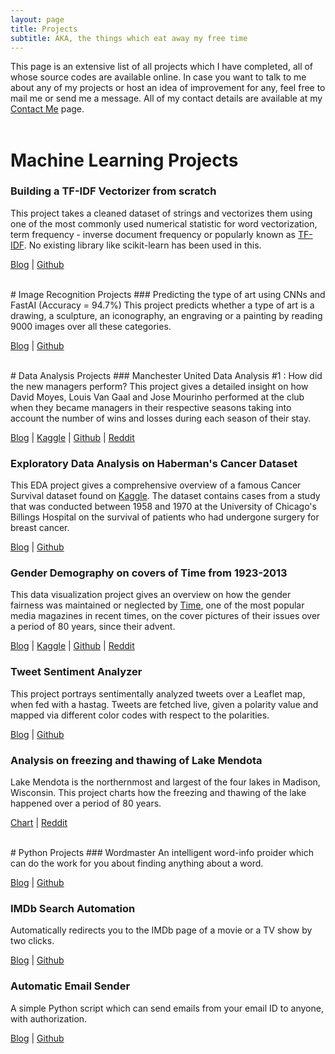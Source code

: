 ```yaml
---
layout: page
title: Projects
subtitle: AKA, the things which eat away my free time
---
```


This page is an extensive list of all projects which I have completed, all of whose source codes are available online. In case you want to talk to me about any of my projects or host an idea of improvement for any, feel free to mail me or send me a message. All of my contact details are available at my [Contact Me](https://bidyutchanda.github.io/aboutme/) page.
<br><br>
# Machine Learning Projects
### Building a TF-IDF Vectorizer from scratch
This project takes a cleaned dataset of strings and vectorizes them using one of the most commonly used numerical statistic for word vectorization, term frequency - inverse document frequency or popularly known as [TF-IDF](https://en.wikipedia.org/wiki/Tf%E2%80%93idf). No existing library like scikit-learn has been used in this. 

[Blog](https://bidyutchanda.github.io/2019-08-27-tfidf/) | [Github](https://github.com/bidyutchanda/tf-idf-vectorizer)

<br>
# Image Recognition Projects
### Predicting the type of art using CNNs and FastAI (Accuracy = 94.7%) 
This project predicts whether a type of art is a drawing, a sculpture, an iconography, an engraving or a painting by reading 9000 images over all these categories.

[Blog](https://bidyutchanda.github.io/2019-03-19-art_pred/) | [Github](https://github.com/bidyutchanda/art-prediction-FastAI)

<br>
# Data Analysis Projects 
### Manchester United Data Analysis #1 : How did the new managers perform?
This project gives a detailed insight on how David Moyes, Louis Van Gaal and Jose Mourinho performed at the club when they became managers in their respective seasons taking into account the number of wins and losses during each season of their stay.

[Blog](https://bidyutchanda.github.io/2018-12-14-united1/) | [Kaggle](https://www.kaggle.com/bidyutchanda/manchester-united-data-analysis-1) | [Github](https://github.com/bidyutchanda/Manchester-United-Data-Analysis-1) | [Reddit](https://www.reddit.com/r/dataisbeautiful/comments/a6dm2h/oc_how_manchester_united_fared_in_recent_years/)

### Exploratory Data Analysis on Haberman's Cancer Dataset
This EDA project gives a comprehensive overview of a famous Cancer Survival dataset found on [Kaggle](https://www.kaggle.com/gilsousa/habermans-survival-data-set). The dataset contains cases from a study that was conducted between 1958 and 1970 at the University of Chicago's Billings Hospital on the survival of patients who had undergone surgery for breast cancer.

[Blog](https://bidyutchanda.github.io/2019-08-27-haberman/) | [Github](https://github.com/bidyutchanda/EDA-Cancer-Dataset)

### Gender Demography on covers of Time from 1923-2013
This data visualization project gives an overview on how the gender fairness was maintained or neglected by [Time](http://time.com/), one of the most popular media magazines in recent times, on the cover pictures of their issues over a period of 80 years, since their advent.

[Blog](https://bidyutchanda.github.io/2018-12-21-TIMEgender/) | [Kaggle](https://www.kaggle.com/bidyutchanda/does-time-prefer-men-or-women-on-their-covers) | [Github](https://github.com/bidyutchanda/Gender-Analysis-on-Time-covers) | [Reddit](https://www.reddit.com/r/dataisbeautiful/comments/a8io8b/oc_how_time_has_neglected_gender_diversity_on_its/)

### Tweet Sentiment Analyzer
This project portrays sentimentally analyzed tweets over a Leaflet map, when fed with a hastag. Tweets are fetched live, given a polarity value and mapped via different color codes with respect to the polarities. 

[Blog](https://bidyutchanda.github.io/2018-11-23-twitter/) | [Github](https://github.com/bidyutchanda/Tweet-based-Trends-plotting-using-Hashtags)

### Analysis on freezing and thawing of Lake Mendota
Lake Mendota is the northernmost and largest of the four lakes in Madison, Wisconsin. This project charts how the freezing and thawing of the lake happened over a period of 80 years. 

[Chart](https://imgur.com/zDO77RX) | [Reddit](https://www.reddit.com/r/dataisbeautiful/comments/a2p5f0/battle_dataviz_battle_for_the_month_of_december/ebuvenx)

<br>
# Python Projects
### Wordmaster
An intelligent word-info proider which can do the work for you about finding anything about a word.

[Blog](https://bidyutcreatesthese.wordpress.com/2018/11/15/wordmaster/) | [Github](https://github.com/bidyutchanda/WordMaster)

### IMDb Search Automation
Automatically redirects you to the IMDb page of a movie or a TV show by two clicks.

[Blog](https://bidyutchanda.github.io/2018-11-30-imdb/) | [Github](https://github.com/bidyutchanda/IMDbAutomation)

### Automatic Email Sender
A simple Python script which can send emails from your email ID to anyone, with authorization. 

[Blog](https://bidyutchanda.github.io/2018-12-07-email/) | [Github](https://github.com/bidyutchanda/AutoEmailSender)


